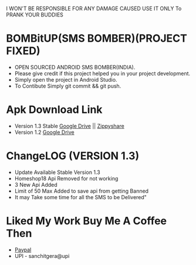 I WON'T BE RESPONSIBLE FOR ANY DAMAGE CAUSED USE IT ONLY To PRANK YOUR BUDDIES

# BOMBitUP(SMS BOMBER)(PROJECT FIXED)
* OPEN SOURCED ANDROID SMS BOMBER(INDIA).
* Please give credit if this project helped you in your project development.
* Simply open the project in Android Studio.
* To Contibute Simply git commit && git push.

# Apk Download Link
* Version 1.3 Stable [Google Drive](https://goo.gl/w1Py7X) || [Zippyshare](http://www83.zippyshare.com/v/9Vc92uHX/file.html)
* Version 1.2 [Google Drive](https://goo.gl/kvmnyM)

# ChangeLOG (VERSION 1.3)
* Update Available Stable Version 1.3
* Homeshop18 Api Removed for not working
* 3 New Api Added
* Limit of 50 Max Added to save api from getting Banned
* It may Take some time for all the SMS to be Delivered"

# Liked My Work Buy Me A Coffee Then
* [Paypal](https://paypal.me/sanchitgera)
* UPI - sanchitgera@upi
